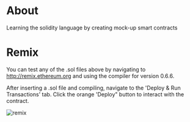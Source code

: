 # About
 Learning the solidity language by creating mock-up smart contracts
 
 # Remix
 You can test any of the .sol files above by navigating to http://remix.ethereum.org and using the compiler for version 0.6.6. 
 
 After inserting a .sol file and compiling, navigate to the 'Deploy & Run Transactions' tab. Click the orange 'Deploy" button to interact with the contract.
 
![remix](https://user-images.githubusercontent.com/59425777/133911837-1df337c7-30c7-4b2a-a5bf-ce8adf81a1f5.jpg)
